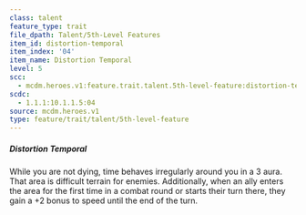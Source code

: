 ```yaml
---
class: talent
feature_type: trait
file_dpath: Talent/5th-Level Features
item_id: distortion-temporal
item_index: '04'
item_name: Distortion Temporal
level: 5
scc:
  - mcdm.heroes.v1:feature.trait.talent.5th-level-feature:distortion-temporal
scdc:
  - 1.1.1:10.1.1.5:04
source: mcdm.heroes.v1
type: feature/trait/talent/5th-level-feature
---
```


##### Distortion Temporal

While you are not dying, time behaves irregularly around you in a 3 aura. That area is difficult terrain for enemies. Additionally, when an ally enters the area for the first time in a combat round or starts their turn there, they gain a +2 bonus to speed until the end of the turn.

